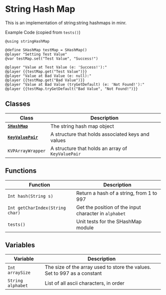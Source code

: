 <!-- minrdocs:scripting --> <!-- minrdocs:msc --> <!-- minrdocs:github https://github.com/x3a1n4/minr -->
<!-- minrscript:name StringHashMap -->
<!-- minrscript:author eggshells -->
<!-- minrscript:description A small implementation of string:string hashmaps in minr -->

# String Hash Map
This is an implementation of string:string hashmaps in minr.

Example Code (copied from `tests()`)

``` minr
@using stringHashMap

@define SHashMap testMap = SHashMap()
@player "Setting Test Value"
@var testMap.set("Test Value", "Success!")

@player "Value at Test Value (e: 'Success!'):"
@player {{testMap.get("Test Value")}}
@player "Value at Bad Value (e: null):"
@player {{testMap.get("Bad Value")}}
@player "Value at Bad Value (tryGetDefault) (e: 'Not Found!'):"
@player {{testMap.tryGetDefault("Bad Value", "Not Found!")}}
```

## Classes

| Class                                        | Description                                       |
| -------------------------------------------- | ------------------------------------------------- |
| **[`SHashMap`](./SHashMap.md)**              | The string hash map object                        |
| **[`KeyValuePair`](./KeyValuePair.md)**      | A structure that holds associated keys and values |
| <!-- minrdocs:internal --> `KVPArrayWrapper` | A structure that holds an array of `KeyValuePair` |

## Functions

| Function                             | Description                                           |
| ------------------------------------ | ----------------------------------------------------- |
| `Int hash(String s)`                 | Return a hash of a string, from 1 to 997              |
| `Int getCharIndex(String char)`      | Get the position of the input character in `alphabet` |
| <!-- minrdocs:internal --> `tests()` | Unit tests for the SHashMap module                    |

## Variables
| Variable                                     | Description                                                              |
| -------------------------------------------- | ------------------------------------------------------------------------ |
| <!-- minrdocs:internal --> `Int arraySize`   | The size of the array used to store the values. Set to 997 as a constant |
| <!-- minrdocs:internal --> `String alphabet` | List of all ascii characters, in order                                   |